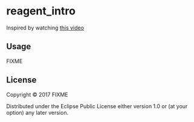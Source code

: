 # reagent_intro

Inspired by watching [this video](https://www.youtube.com/watch?v=wq6ctyZBb0A) 

## Usage

FIXME

## License

Copyright © 2017 FIXME

Distributed under the Eclipse Public License either version 1.0 or (at
your option) any later version.
